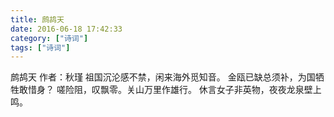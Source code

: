 ```yaml
---
title: 鹧鸪天
date: 2016-06-18 17:42:33
category: ["诗词"]
tags: ["诗词"] 
---
```

鹧鸪天
作者：秋瑾
祖国沉沦感不禁，闲来海外觅知音。
金瓯已缺总须补，为国牺牲敢惜身？
嗟险阻，叹飘零。关山万里作雄行。
休言女子非英物，夜夜龙泉壁上鸣。